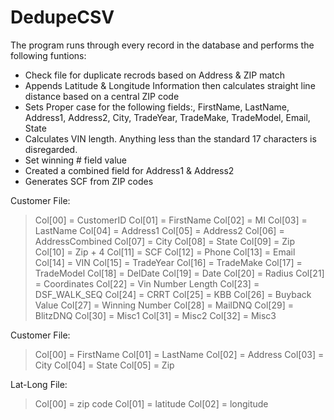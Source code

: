 # DedupeCSV

The program runs through every record in the database and performs the following funtions:

- Check file for duplicate recrods based on Address & ZIP match
- Appends Latitude & Longitude Information then calculates straight line distance based on a central ZIP code
- Sets Proper case for the following fields:, FirstName, LastName, Address1, Address2, City, TradeYear, TradeMake, TradeModel, Email, State
- Calculates VIN length. Anything less than the standard 17 characters is disregarded.
- Set winning # field value
- Created a combined field for Address1 & Address2
- Generates SCF from ZIP codes

Customer File:
> Col[00] = CustomerID
> Col[01] = FirstName
> Col[02] = MI
> Col[03] = LastName
> Col[04] = Address1
> Col[05] = Address2
> Col[06] = AddressCombined
> Col[07] = City
> Col[08] = State
> Col[09] = Zip
> Col[10] = Zip + 4
> Col[11] = SCF
> Col[12] = Phone
> Col[13] = Email
> Col[14] = VIN
> Col[15] = TradeYear
> Col[16] = TradeMake
> Col[17] = TradeModel
> Col[18] = DelDate
> Col[19] = Date
> Col[20] = Radius
> Col[21] = Coordinates
> Col[22] = Vin Number Length
> Col[23] = DSF_WALK_SEQ
> Col[24] = CRRT
> Col[25] = KBB
> Col[26] = Buyback Value
> Col[27] = Winning Number
> Col[28] = MailDNQ
> Col[29] = BlitzDNQ
> Col[30] = Misc1
> Col[31] = Misc2
> Col[32] = Misc3

Customer File:
> Col[00] = FirstName
> Col[01] = LastName
> Col[02] = Address
> Col[03] = City
> Col[04] = State
> Col[05] = Zip

Lat-Long File:
> Col[00] = zip code
> Col[01] = latitude
> Col[02] = longitude